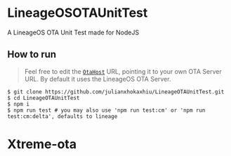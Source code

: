 # LineageOSOTAUnitTest

A LineageOS OTA Unit Test made for NodeJS

## How to run

> Feel free to edit the [`OtaHost`](https://github.com/julianxhokaxhiu/LineageOTAUnitTest/blob/master/tests/lineage.js#L2) URL, pointing it to your own OTA Server URL. By default it uses the LineageOS OTA Server.

```shell
$ git clone https://github.com/julianxhokaxhiu/LineageOTAUnitTest.git
$ cd LineageOTAUnitTest
$ npm i
$ npm run test # you may also use 'npm run test:cm' or 'npm run test:cm:delta', defaults to lineage
```
# Xtreme-ota
